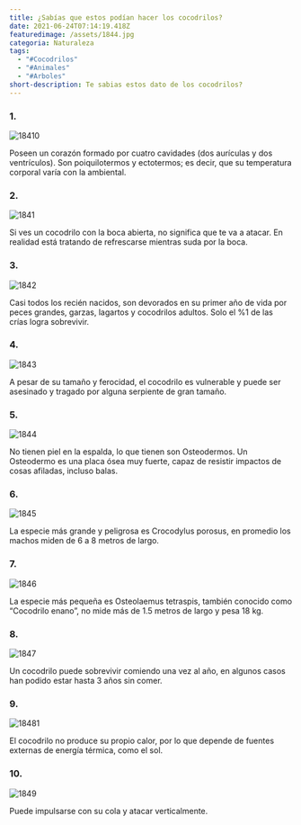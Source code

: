 ```yaml
---
title: ¿Sabías que estos podían hacer los cocodrilos?
date: 2021-06-24T07:14:19.418Z
featuredimage: /assets/1844.jpg
categoria: Naturaleza
tags:
  - "#Cocodrilos"
  - "#Animales"
  - "#Arboles"
short-description: Te sabias estos dato de los cocodrilos?
---
```

### 1.

![18410](/assets/1840.jpg "1840")

Poseen un corazón formado por cuatro cavidades (dos aurículas y dos ventrículos). Son poiquilotermos y ectotermos; es decir, que su temperatura corporal varía con la ambiental.

### 2.

![1841](/assets/1841.jpg "1841")

Si ves un cocodrilo con la boca abierta, no significa que te va a atacar. En realidad está tratando de refrescarse mientras suda por la boca.

### 3.

![1842](/assets/1842.jpg "1842")

Casi todos los recién nacidos, son devorados en su primer año de vida por peces grandes, garzas, lagartos y cocodrilos adultos. Solo el %1 de las crías logra sobrevivir.

### 4.

![1843](/assets/1843.jpg "1843")

A pesar de su tamaño y ferocidad, el cocodrilo es vulnerable y puede ser asesinado y tragado por alguna serpiente de gran tamaño.

### 5.

![1844](/assets/1844.jpg "1844")

No tienen piel en la espalda, lo que tienen son Osteodermos. Un Osteodermo es una placa ósea muy fuerte, capaz de resistir impactos de cosas afiladas, incluso balas.

### 6.

![1845](/assets/1845.jpg "845")

La especie más grande y peligrosa es Crocodylus porosus, en promedio los machos miden de 6 a 8 metros de largo.

### 7.

![1846](/assets/1846.jpg "1846")

La especie más pequeña es Osteolaemus tetraspis, también conocido como “Cocodrilo enano”, no mide más de 1.5 metros de largo y pesa 18 kg.

### 8.

![1847](/assets/1847.jpg "1847")

Un cocodrilo puede sobrevivir comiendo una vez al año, en algunos casos han podido estar hasta 3 años sin comer.

### 9.

![18481](/assets/1848.jpg "848")

El cocodrilo no produce su propio calor, por lo que depende de fuentes externas de energía térmica, como el sol.

### 10.

![1849](/assets/1849.jpg "1849")

Puede impulsarse con su cola y atacar verticalmente.